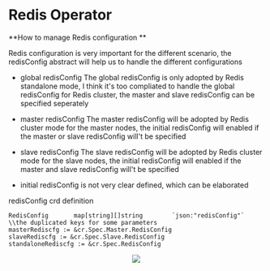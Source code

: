 # Redis Operator

**How to manage Redis configuration **

Redis configuration is very important for the different scenario, the redisConfig abstract will help us to handle the different configurations

- global redisConfig
  The global redisConfig is only adopted by Redis standalone mode, I think it's too compliated to handle the global redisConfig for Redis cluster,
  the master and slave redisConfig can be specified seperately

- master redisConfig
  The master redisConfig will be adopted by Redis cluster mode for the master nodes, the initial redisConfig will enabled if the master or slave 
  redisConfig will't be specified

- slave redisConfig
  The slave redisConfig will be adopted by Redis cluster mode for the slave nodes, the initial redisConfig will enabled if the master and slave
  redisConfig will't be specified

- initial redisConfig is not very clear defined, which can be elaborated

redisConfig crd definition

```
RedisConfig       map[string][]string        `json:"redisConfig"` \\the duplicated keys for some parameters
masterRediscfg := &cr.Spec.Master.RedisConfig
slaveRediscfg := &cr.Spec.Slave.RedisConfig
standaloneRediscfg := &cr.Spec.RedisConfig

```
<div align="center">
    <img src="../../static/configmap.png">
</div>
